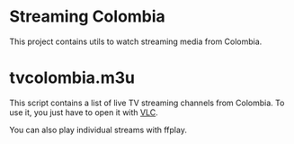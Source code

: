Streaming Colombia
==================

This project contains utils to watch streaming media from Colombia.

# tvcolombia.m3u #

This script contains a list of live TV streaming channels from Colombia.
To use it, you just have to open it with [VLC](http://www.videolan.org/vlc/).

You can also play individual streams with ffplay.

